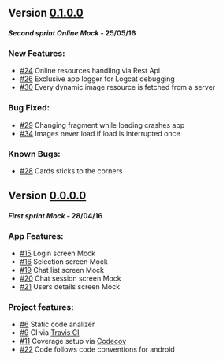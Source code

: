 ## Version [0.1.0.0](https://github.com/Xero-Hige/DrTinder/releases/tag/v0.1.0-alpha)
#### *Second sprint Online Mock* - 25/05/16

### New Features:
* [#24](https://github.com/Xero-Hige/DrTinder/issues/24) Online resources handling via Rest Api
* [#26](https://github.com/Xero-Hige/DrTinder/issues/26) Exclusive app logger for Logcat debugging
* [#30](https://github.com/Xero-Hige/DrTinder/issues/30) Every dynamic image resource is fetched from a server

### Bug Fixed:
* [#29](https://github.com/Xero-Hige/DrTinder/issues/29) Changing fragment while loading crashes app
* [#34](https://github.com/Xero-Hige/DrTinder/issues/34) Images never load if load is interrupted once

### Known Bugs:
* [#28](https://github.com/Xero-Hige/DrTinder/issues/28) Cards sticks to the corners

## Version [0.0.0.0](https://github.com/Xero-Hige/DrTinder/releases/tag/v0.0.0-alpha)
#### *First sprint Mock* - 28/04/16

### App Features:
* [#15](https://github.com/Xero-Hige/DrTinder/issues/15) Login screen Mock
* [#16](https://github.com/Xero-Hige/DrTinder/issues/16) Selection screen Mock
* [#19](https://github.com/Xero-Hige/DrTinder/issues/19) Chat list screen Mock
* [#20](https://github.com/Xero-Hige/DrTinder/issues/20) Chat session screen Mock
* [#21](https://github.com/Xero-Hige/DrTinder/issues/21) Users details screen Mock

### Project features:
* [#6](https://github.com/Xero-Hige/DrTinder/issues/6) Static code analizer 
* [#9](https://github.com/Xero-Hige/DrTinder/issues/9) CI via [Travis CI](https://travis-ci.org/Xero-Hige/DrTinder.svg?branch=Android)
* [#11](https://github.com/Xero-Hige/DrTinder/issues/11) Coverage setup via [Codecov](https://codecov.io/github/Xero-Hige/DrTinder?branch=Android)
* [#22](https://github.com/Xero-Hige/DrTinder/issues/22) Code follows code conventions for android
